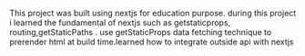 This project was built using nextjs for education purpose.
during this project i learned the fundamental of nextjs such as getstaticprops, routing,getStaticPaths . use getStaticProps data fetching technique to prerender html at build time.learned how to integrate outside api with nextjs
